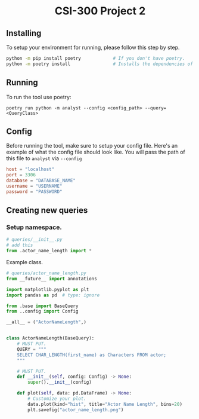 <div align="center">
    <h1>CSI-300 Project 2</h1>
</div>

## Installing

To setup your environment for running, please follow this step by step.

```bash
python -m pip install poetry            # If you don't have poetry.
python -m poetry install                # Installs the dependencies of the project.
```

## Running

To run the tool use poetry:

```
poetry run python -m analyst --config <config_path> --query=<QueryClass>
```

## Config

Before running the tool, make sure to setup your config file.
Here's an example of what the config file should look like.
You will pass the path of this file to `analyst` via `--config`

```toml
host = "localhost"
port = 3306
database = "DATABASE_NAME"
username = "USERNAME"
password = "PASSWORD"
```

## Creating new queries

### Setup namespace.

```py
# queries/__init__.py
# add this
from .actor_name_length import *
```

Example class.

```py
# queries/actor_name_length.py
from __future__ import annotations

import matplotlib.pyplot as plt
import pandas as pd  # type: ignore

from .base import BaseQuery
from ..config import Config

__all__ = ("ActorNameLength",)


class ActorNameLength(BaseQuery):
    # MUST PUT.
    QUERY = """
    SELECT CHAR_LENGTH(first_name) as Characters FROM actor;
    """

    # MUST PUT.
    def __init__(self, config: Config) -> None:
        super().__init__(config)

    def plot(self, data: pd.DataFrame) -> None:
        # Customize your plot.
        data.plot(kind="hist", title="Actor Name Length", bins=20)
        plt.savefig("actor_name_length.png")
```
